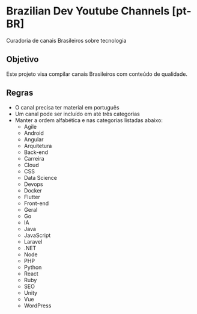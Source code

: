 # Brazilian Dev Youtube Channels [pt-BR]

Curadoria de canais Brasileiros sobre tecnologia

## Objetivo

Este projeto visa compilar canais Brasileiros com conteúdo de qualidade. 

## Regras

- O canal precisa ter material em português
- Um canal pode ser incluído em até três categorias
- Manter a ordem alfabética e nas categorias listadas abaixo:
  - Agile
  - Android 
  - Angular 
  - Arquitetura 
  - Back-end
  - Carreira 
  - Cloud 
  - CSS 
  - Data Science 
  - Devops 
  - Docker 
  - Flutter 
  - Front-end
  - Geral 
  - Go 
  - IA 
  - Java 
  - JavaScript 
  - Laravel 
  - .NET 
  - Node 
  - PHP 
  - Python 
  - React 
  - Ruby 
  - SEO 
  - Unity
  - Vue 
  - WordPress
